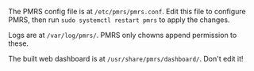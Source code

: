 

The PMRS config file is at `/etc/pmrs/pmrs.conf`. Edit this file to configure PMRS, then run `sudo systemctl restart pmrs` to apply the changes.

Logs are at `/var/log/pmrs/`. PMRS only chowns append permission to these.

The built web dashboard is at `/usr/share/pmrs/dashboard/`. Don't edit it!